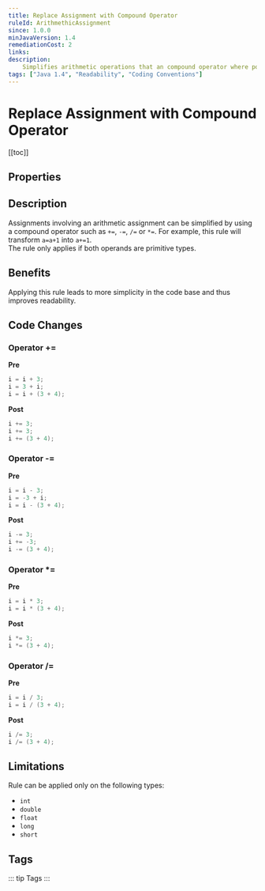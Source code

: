 ```yaml
---
title: Replace Assignment with Compound Operator
ruleId: ArithmethicAssignment
since: 1.0.0
minJavaVersion: 1.4
remediationCost: 2
links:
description:
    Simplifies arithmetic operations that an compound operator where possible.
tags: ["Java 1.4", "Readability", "Coding Conventions"]
---
```


# Replace Assignment with Compound Operator

[[toc]]

## Properties

<RuleProperties />


## Description

Assignments involving an arithmetic assignment can be simplified by using a compound operator such as `+=`, `-=`, `/=` or `*=`.
For example, this rule will transform `a=a+1` into `a+=1`.  
The rule only applies if both operands are primitive types.  

## Benefits

Applying this rule leads to more simplicity in the code base and thus improves readability.  

## Code Changes

### Operator +=

__Pre__

``` java
i = i + 3;
i = 3 + i;
i = i + (3 + 4);
```

__Post__

``` java
i += 3;
i += 3;
i += (3 + 4);
```

### Operator -=

__Pre__

``` java
i = i - 3;
i = -3 + i;
i = i - (3 + 4);
```
__Post__

``` java
i -= 3;
i += -3;
i -= (3 + 4);
```
### Operator *=

__Pre__

``` java
i = i * 3;
i = i * (3 + 4);
```
__Post__

``` java
i *= 3;
i *= (3 + 4);
```

### Operator /=

__Pre__

``` java
i = i / 3;
i = i / (3 + 4);
```
__Post__

``` java
i /= 3;
i /= (3 + 4);
```

## Limitations

Rule can be applied only on the following types:
* `int`
* `double`
* `float`
* `long`
* `short`

<VersionNotice />


## Tags

::: tip Tags
<TagLinks />
:::